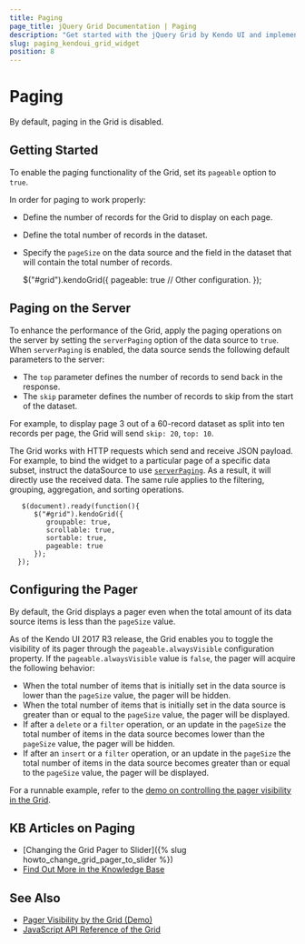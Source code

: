 ```yaml
---
title: Paging
page_title: jQuery Grid Documentation | Paging
description: "Get started with the jQuery Grid by Kendo UI and implement its paging functionality to page the displayed data and learn how to do paging on the server."
slug: paging_kendoui_grid_widget
position: 8
---
```


# Paging

By default, paging in the Grid is disabled.

## Getting Started

To enable the paging functionality of the Grid, set its `pageable` option to `true`.

In order for paging to work properly:
* Define the number of records for the Grid to display on each page.
* Define the total number of records in the dataset.
* Specify the `pageSize` on the data source and the field in the dataset that will contain the total number of records.

    $("#grid").kendoGrid({
      pageable: true
      // Other configuration.
      });

## Paging on the Server

To enhance the performance of the Grid, apply the paging operations on the server by setting the `serverPaging` option of the data source to `true`. When `serverPaging` is enabled, the data source sends the following default parameters to the server:
* The `top` parameter defines the number of records to send back in the response.
* The `skip` parameter defines the number of records to skip from the start of the dataset.

For example, to display page 3 out of a 60-record dataset as split into ten records per page, the Grid will send `skip: 20`, `top: 10`.

The Grid works with HTTP requests which send and receive JSON payload. For example, to bind the widget to a particular page of a specific data subset, instruct the dataSource to use [`serverPaging`](/api/javascript/data/datasource/configuration/serverpaging). As a result, it will directly use the received data. The same rule applies to the filtering, grouping, aggregation, and sorting operations.

       $(document).ready(function(){
          $("#grid").kendoGrid({
             groupable: true,
             scrollable: true,
             sortable: true,
             pageable: true
          });
      });

## Configuring the Pager

By default, the Grid displays a pager even when the total amount of its data source items is less than the `pageSize` value.

As of the Kendo UI 2017 R3 release, the Grid enables you to toggle the visibility of its pager through the `pageable.alwaysVisible` configuration property. If the `pageable.alwaysVisible` value is `false`, the pager will acquire the following behavior:
* When the total number of items that is initially set in the data source is lower than the `pageSize` value, the pager will be hidden.
* When the total number of items that is initially set in the data source is greater than or equal to the `pageSize` value, the pager will be displayed.
* If after a `delete` or a `filter` operation, or an update in the `pageSize` the total number of items in the data source becomes lower than the `pageSize` value, the pager will be hidden.
* If after an `insert` or a `filter` operation, or an update in the `pageSize` the total number of items in the data source becomes greater than or equal to the `pageSize` value, the pager will be displayed.

For a runnable example, refer to the [demo on controlling the pager visibility in the Grid](https://demos.telerik.com/kendo-ui/grid/pager-visibility).

## KB Articles on Paging

* [Changing the Grid Pager to Slider]({% slug howto_change_grid_pager_to_slider %})
* [Find Out More in the Knowledge Base](/knowledge-base)

## See Also

* [Pager Visibility by the Grid (Demo)](https://demos.telerik.com/kendo-ui/grid/pager-visibility)
* [JavaScript API Reference of the Grid](/api/javascript/ui/grid)
